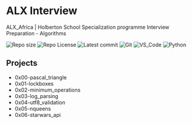 # ALX Interview

ALX_Africa | Holberton School Specialization programme
Interview Preparation - Algorithms

![Repo size](https://img.shields.io/github/repo-size/Mar-Issah/alx-interview)
![Repo License](https://img.shields.io/github/license/Mar-Issah/alx-interview.svg)
![Latest commit](https://img.shields.io/github/last-commit/Mar-Issah/alx-interview/master?style=round-square)
![Git](https://img.shields.io/badge/≡-Git-F05032?logo=git&style=flat-square&labelColor=282828)
![VS_Code](https://img.shields.io/badge/≡-VS_Code-007ACC?logo=visual-studio-code&style=flat-square&logoColor=007ACC&labelColor=282828)
![Python](https://img.shields.io/badge/≡-Python-3776AB?logo=Python&style=flat-square&labelColor=282828)

## Projects

- 0x00-pascal_triangle
- 0x01-lockboxes
- 0x02-minimum_operations
- 0x03-log_parsing
- 0x04-utf8_validation
- 0x05-nqueens
- 0x06-starwars_api
